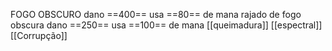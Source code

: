 FOGO OBSCURO dano ==400== usa ==80== de mana
rajado de fogo obscura dano ==250== usa ==100== de mana
[[queimadura]]
[[espectral]]
[[Corrupção]]
